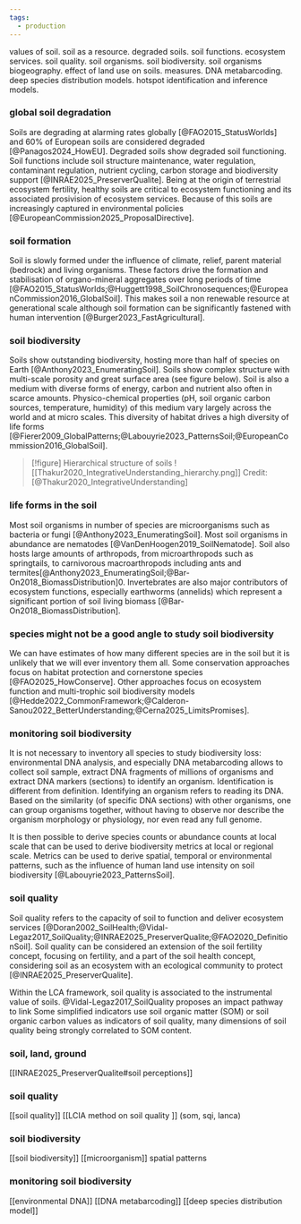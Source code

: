 ```yaml
---
tags:
  - production
---
```

values of soil. soil as a resource. degraded soils. soil functions. ecosystem services. soil quality. soil organisms. soil biodiversity. soil organisms biogeography. effect of land use on soils. measures. DNA metabarcoding. deep species distribution models. hotspot identification and inference models. 

### global soil degradation
Soils are degrading at alarming rates globally [@FAO2015_StatusWorlds] and 60% of European soils are considered degraded [@Panagos2024_HowEU]. Degraded soils show degraded soil functioning. Soil functions include soil structure maintenance, water regulation, contaminant regulation, nutrient cycling, carbon storage and biodiversity support [@INRAE2025_PreserverQualite]. Being at the origin of terrestrial ecosystem fertility, healthy soils are critical to ecosystem functioning and its associated prosivision of ecosystem services. Because of this soils are increasingly captured in environmental policies [@EuropeanCommission2025_ProposalDirective]. 
### soil formation
Soil is slowly formed under the influence of climate, relief, parent material (bedrock) and living organisms. These factors drive the formation and stabilisation of organo-mineral aggregates over long periods of time [@FAO2015_StatusWorlds;@Huggett1998_SoilChronosequences;@EuropeanCommission2016_GlobalSoil]. This makes soil a non renewable resource at generational scale although soil formation can be significantly fastened with human intervention [@Burger2023_FastAgricultural].
### soil biodiversity
Soils show outstanding biodiversity, hosting more than half of species on Earth [@Anthony2023_EnumeratingSoil]. Soils show complex structure with multi-scale porosity and great surface area (see figure below). Soil is also a medium with diverse forms of energy, carbon and nutrient also often in scarce amounts. Physico-chemical properties (pH, soil organic carbon sources, temperature, humidity) of this medium vary largely across the world and at micro scales. This diversity of habitat drives a high diversity of life forms [@Fierer2009_GlobalPatterns;@Labouyrie2023_PatternsSoil;@EuropeanCommission2016_GlobalSoil]. 

>[!figure] Hierarchical structure of soils
>![[Thakur2020_IntegrativeUnderstanding_hierarchy.png]]
>Credit: [@Thakur2020_IntegrativeUnderstanding]

### life forms in the soil
Most soil organisms in number of species are microorganisms such as bacteria or fungi [@Anthony2023_EnumeratingSoil]. Most soil organisms in abundance are nematodes [@VanDenHoogen2019_SoilNematode]. Soil also hosts large amounts of arthropods, from microarthropods such as springtails, to carnivorous macroarthropods including ants and termites[@Anthony2023_EnumeratingSoil;@Bar-On2018_BiomassDistribution]0. Invertebrates are also major contributors of ecosystem functions, especially earthworms (annelids) which represent a significant portion of soil living biomass [@Bar-On2018_BiomassDistribution].
### species might not be a good angle to study soil biodiversity
We can have estimates of how many different species are in the soil but it is unlikely that we will ever inventory them all. Some conservation approaches focus on habitat protection and cornerstone species [@FAO2025_HowConserve]. Other approaches focus on ecosystem function and multi-trophic soil biodiversity models [@Hedde2022_CommonFramework;@Calderon-Sanou2022_BetterUnderstanding;@Cerna2025_LimitsPromises].
### monitoring soil biodiversity
It is not necessary to inventory all species to study biodiversity loss: environmental DNA analysis, and especially DNA metabarcoding allows to collect soil sample, extract DNA fragments of millions of organisms and extract DNA markers (sections) to identify an organism. Identification is different from definition. Identifying an organism refers to reading its DNA. Based on the similarity (of specific DNA sections) with other organisms, one can group organisms together, without having to observe nor describe the organism morphology or physiology, nor even read any full genome.

It is then possible to derive species counts or abundance counts at local scale that can be used to derive biodiversity metrics at local or regional scale. Metrics can be used to derive spatial, temporal or environmental patterns, such as the influence of human land use intensity on soil biodiversity [@Labouyrie2023_PatternsSoil].
### soil quality
Soil quality refers to the capacity of soil to function and deliver ecosystem services [@Doran2002_SoilHealth;@Vidal-Legaz2017_SoilQuality;@INRAE2025_PreserverQualite;@FAO2020_DefinitionSoil]. Soil quality can be considered an extension of the soil fertility concept, focusing on fertility, and a part of the soil health concept, considering soil as an ecosystem with an ecological community to protect [@INRAE2025_PreserverQualite].

Within the LCA framework, soil quality is associated to the instrumental value of soils. @Vidal-Legaz2017_SoilQuality proposes an impact pathway to link 
Some simplified indicators use soil organic matter (SOM) or soil organic carbon values as indicators of soil quality, many dimensions of soil quality being strongly correlated to SOM content.
### soil, land, ground
[[INRAE2025_PreserverQualite#soil perceptions]]
### soil quality
[[soil quality]]
[[LCIA method on soil quality ]] (som, sqi, lanca)
### soil biodiversity
[[soil biodiversity]]
[[microorganism]]
spatial patterns
### monitoring soil biodiversity
[[environmental DNA]]
[[DNA metabarcoding]]
[[deep species distribution model]]